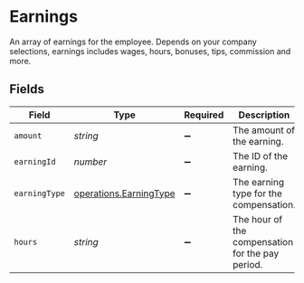# Earnings

An array of earnings for the employee. Depends on your company selections, earnings includes wages, hours, bonuses, tips, commission and more.


## Fields

| Field                                                            | Type                                                             | Required                                                         | Description                                                      |
| ---------------------------------------------------------------- | ---------------------------------------------------------------- | ---------------------------------------------------------------- | ---------------------------------------------------------------- |
| `amount`                                                         | *string*                                                         | :heavy_minus_sign:                                               | The amount of the earning.                                       |
| `earningId`                                                      | *number*                                                         | :heavy_minus_sign:                                               | The ID of the earning.                                           |
| `earningType`                                                    | [operations.EarningType](../../models/operations/earningtype.md) | :heavy_minus_sign:                                               | The earning type for the compensation.                           |
| `hours`                                                          | *string*                                                         | :heavy_minus_sign:                                               | The hour of the compensation for the pay period.                 |